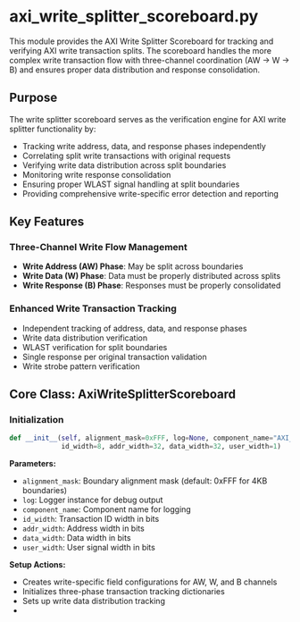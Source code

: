 # axi_write_splitter_scoreboard.py

This module provides the AXI Write Splitter Scoreboard for tracking and verifying AXI write transaction splits. The scoreboard handles the more complex write transaction flow with three-channel coordination (AW → W → B) and ensures proper data distribution and response consolidation.

## Purpose

The write splitter scoreboard serves as the verification engine for AXI write splitter functionality by:
- Tracking write address, data, and response phases independently
- Correlating split write transactions with original requests
- Verifying write data distribution across split boundaries
- Monitoring write response consolidation
- Ensuring proper WLAST signal handling at split boundaries
- Providing comprehensive write-specific error detection and reporting

## Key Features

### Three-Channel Write Flow Management
- **Write Address (AW) Phase**: May be split across boundaries
- **Write Data (W) Phase**: Data must be properly distributed across splits
- **Write Response (B) Phase**: Responses must be properly consolidated

### Enhanced Write Transaction Tracking
- Independent tracking of address, data, and response phases
- Write data distribution verification
- WLAST verification for split boundaries
- Single response per original transaction validation
- Write strobe pattern verification

## Core Class: AxiWriteSplitterScoreboard

### Initialization

```python
def __init__(self, alignment_mask=0xFFF, log=None, component_name="AXI_WR_SPLITTER_SB",
             id_width=8, addr_width=32, data_width=32, user_width=1)
```

**Parameters:**
- `alignment_mask`: Boundary alignment mask (default: 0xFFF for 4KB boundaries)
- `log`: Logger instance for debug output
- `component_name`: Component name for logging
- `id_width`: Transaction ID width in bits
- `addr_width`: Address width in bits
- `data_width`: Data width in bits
- `user_width`: User signal width in bits

**Setup Actions:**
- Creates write-specific field configurations for AW, W, and B channels
- Initializes three-phase transaction tracking dictionaries
- Sets up write data distribution tracking
-
